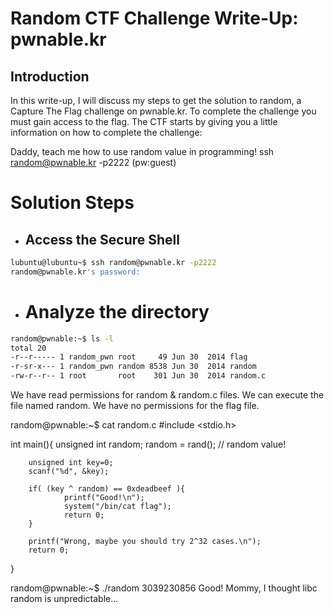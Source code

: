 # Random CTF Challenge Write-Up: pwnable.kr

## Introduction
In this write-up, I will discuss my steps to get the solution to random, a Capture The Flag challenge on pwnable.kr. To complete the challenge you must gain access to the flag. The CTF starts by giving you a little information on how to complete the challenge:

Daddy, teach me how to use random value in programming!
ssh random@pwnable.kr -p2222 (pw:guest)

# Solution Steps
+ ## Access the Secure Shell
```bash
lubuntu@lubuntu~$ ssh random@pwnable.kr -p2222
random@pwnable.kr's password:
```
+ # Analyze the directory
```bash
random@pwnable:~$ ls -l
total 20
-r--r----- 1 random_pwn root     49 Jun 30  2014 flag
-r-sr-x--- 1 random_pwn random 8538 Jun 30  2014 random
-rw-r--r-- 1 root       root    301 Jun 30  2014 random.c
```
We have read permissions for random & random.c files. We can execute the file named random. We have no permissions for the flag file.



random@pwnable:~$ cat random.c
#include <stdio.h>

int main(){
        unsigned int random;
        random = rand();        // random value!

        unsigned int key=0;
        scanf("%d", &key);

        if( (key ^ random) == 0xdeadbeef ){
                printf("Good!\n");
                system("/bin/cat flag");
                return 0;
        }

        printf("Wrong, maybe you should try 2^32 cases.\n");
        return 0;
}

random@pwnable:~$ ./random
3039230856
Good!
Mommy, I thought libc random is unpredictable...
